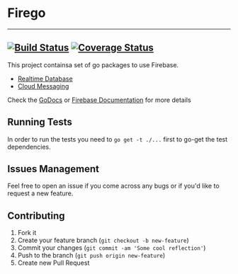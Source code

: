 # Firego
---
[![Build Status](https://travis-ci.org/zabawaba99/firego.svg?branch=v2-unstable)](https://travis-ci.org/zabawaba99/firego) [![Coverage Status](https://coveralls.io/repos/github/zabawaba99/firego/badge.svg?branch=v2-unstable)](https://coveralls.io/github/zabawaba99/firego?branch=v2-unstable)
---

This project containsa set of go packages to use Firebase.

* [Realtime Database](database/README.md)
* [Cloud Messaging](messaing/README.md)

Check the [GoDocs](http://godoc.org/gopkg.in/zabawaba99/firego.v2-unstable) or
[Firebase Documentation](https://firebase.google.com/docs/) for more details

## Running Tests

In order to run the tests you need to `go get -t ./...`
first to go-get the test dependencies.

## Issues Management

Feel free to open an issue if you come across any bugs or
if you'd like to request a new feature.

## Contributing

1. Fork it
2. Create your feature branch (`git checkout -b new-feature`)
3. Commit your changes (`git commit -am 'Some cool reflection'`)
4. Push to the branch (`git push origin new-feature`)
5. Create new Pull Request
